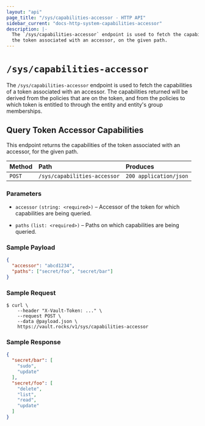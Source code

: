 ```yaml
---
layout: "api"
page_title: "/sys/capabilities-accessor - HTTP API"
sidebar_current: "docs-http-system-capabilities-accessor"
description: |-
  The `/sys/capabilities-accessor` endpoint is used to fetch the capabilities of
  the token associated with an accessor, on the given path.
---
```


# `/sys/capabilities-accessor`

The `/sys/capabilities-accessor` endpoint is used to fetch the capabilities of
a token associated with an accessor. The capabilities returned will be derived
from the policies that are on the token, and from the policies to which token
is entitled to through the entity and entity's group memberships.


## Query Token Accessor Capabilities

This endpoint returns the capabilities of the token associated with an accessor,
for the given path.

| Method   | Path                         | Produces               |
| :------- | :--------------------------- | :--------------------- |
| `POST`   | `/sys/capabilities-accessor` | `200 application/json` |

### Parameters

- `accessor` `(string: <required>)` – Accessor of the token for which
  capabilities are being queried.

- `paths` `(list: <required>)` – Paths on which capabilities are being
  queried.

### Sample Payload

```json
{
  "accessor": "abcd1234",
  "paths": ["secret/foo", "secret/bar"]
}
```

### Sample Request

```
$ curl \
    --header "X-Vault-Token: ..." \
    --request POST \
    --data @payload.json \
    https://vault.rocks/v1/sys/capabilities-accessor
```

### Sample Response

```json
{
  "secret/bar": [
    "sudo",
    "update"
  ],
  "secret/foo": [
    "delete",
    "list",
    "read",
    "update"
  ]
}
```

